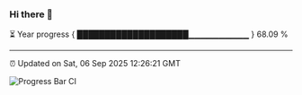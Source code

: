 ### Hi there 👋

⏳ Year progress { ████████████████████▁▁▁▁▁▁▁▁▁▁ } 68.09 %

---

⏰ Updated on Sat, 06 Sep 2025 12:26:21 GMT

![Progress Bar CI](https://github.com/liununu/liununu/workflows/Progress%20Bar%20CI/badge.svg)
